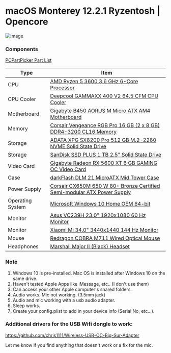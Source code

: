 # macOS Monterey 12.2.1 Ryzentosh | Opencore

![image](https://drive.google.com/uc?export=view&id=1_UW95AM52jfbO_1MnfLumIpZnYcga8jW)

### Components

<a href="https://pcpartpicker.com/list/3tGjRv">PCPartPicker Part List</a>
<table class="pcpp-part-list">
  <thead>
    <tr>
      <th>Type</th>
      <th>Item</th>
    </tr>
  </thead>
  <tbody>
    <tr>
      <td class="pcpp-part-list-type">CPU</td>
      <td class="pcpp-part-list-item"><a href="https://pcpartpicker.com/product/9nm323/amd-ryzen-5-3600-36-thz-6-core-processor-100-100000031box">AMD Ryzen 5 3600 3.6 GHz 6-Core Processor</a></td>
    </tr>
    <tr>
      <td class="pcpp-part-list-type">CPU Cooler</td>
      <td class="pcpp-part-list-item"><a href="https://pcpartpicker.com/product/kjdrxr/deepcool-gammaxx-400-v2-645-cfm-cpu-cooler-dp-mch4-gmx400v2-rd">Deepcool GAMMAXX 400 V2 64.5 CFM CPU Cooler</a></td>
    </tr>
    <tr>
      <td class="pcpp-part-list-type">Motherboard</td>
      <td class="pcpp-part-list-item"><a href="https://pcpartpicker.com/product/WcjJ7P/gigabyte-b450-aorus-m-micro-atx-am4-motherboard-b450-aorus-m">Gigabyte B450 AORUS M Micro ATX AM4 Motherboard</a></td>
    </tr>
    <tr>
      <td class="pcpp-part-list-type">Memory</td>
      <td class="pcpp-part-list-item"><a href="https://pcpartpicker.com/product/QDhKHx/corsair-vengeance-rgb-pro-16gb-2-x-8gb-ddr4-3200-memory-cmw16gx4m2c3200c16">Corsair Vengeance RGB Pro 16 GB (2 x 8 GB) DDR4-3200 CL16 Memory</a></td>
    </tr>
    <tr>
      <td class="pcpp-part-list-type">Storage</td>
      <td class="pcpp-part-list-item"><a href="https://pcpartpicker.com/product/kVzkcf/adata-xpg-sx8200-pro-512-gb-m2-2280-solid-state-drive-asx8200pnp-512gt-c">ADATA XPG SX8200 Pro 512 GB M.2-2280 NVME Solid State Drive</a></td>
    </tr>
    <tr>
      <td class="pcpp-part-list-type">Storage</td>
      <td class="pcpp-part-list-item"><a href="https://pcpartpicker.com/product/ffbwrH/sandisk-ssd-plus-1-tb-25-solid-state-drive-sdssda-1t00-g26">SanDisk SSD PLUS 1 TB 2.5" Solid State Drive</a></td>
    </tr>
    <tr>
      <td class="pcpp-part-list-type">Video Card</td>
      <td class="pcpp-part-list-item"><a href="https://pcpartpicker.com/product/GzXYcf/gigabyte-radeon-rx-5600-xt-6-gb-gaming-oc-video-card-gv-r56xtgaming-oc-6gd">Gigabyte Radeon RX 5600 XT 6 GB GAMING OC Video Card</a></td>
    </tr>
    <tr>
      <td class="pcpp-part-list-type">Case</td>
      <td class="pcpp-part-list-item"><a href="https://pcpartpicker.com/product/Cjyqqs/darkflash-dlm-21-microatx-mid-tower-case-dlm-21-white">darkFlash DLM 21 MicroATX Mid Tower Case</a></td>
    </tr>
    <tr>
      <td class="pcpp-part-list-type">Power Supply</td>
      <td class="pcpp-part-list-item"><a href="https://pcpartpicker.com/product/R2mxFT/corsair-power-supply-cp9020103na">Corsair CX650M 650 W 80+ Bronze Certified Semi-modular ATX Power Supply</a></td>
    </tr>
    <tr>
      <td class="pcpp-part-list-type">Operating System</td>
      <td class="pcpp-part-list-item"><a href="https://pcpartpicker.com/product/wtgPxr/microsoft-os-kw900140">Microsoft Windows 10 Home OEM 64-bit</a></td>
    </tr>
    <tr>
      <td class="pcpp-part-list-type">Monitor</td>
      <td class="pcpp-part-list-item"><a href="https://pcpartpicker.com/product/Nk648d/asus-monitor-vc239h">Asus VC239H 23.0" 1920x1080 60 Hz Monitor</a></td>
    </tr>
    <tr>
      <td class="pcpp-part-list-type">Monitor</td>
      <td class="pcpp-part-list-item"><a href="https://pcpartpicker.com/product/gc848d/xiaomi-mi-340-3440x1440-144-hz-monitor-xm700001">Xiaomi Mi 34.0" 3440x1440 144 Hz Monitor</a></td>
    </tr>
    <tr>
      <td class="pcpp-part-list-type">Mouse</td>
      <td class="pcpp-part-list-item"><a href="https://pcpartpicker.com/product/dZQG3C/redragon-cobra-m711-wired-optical-mouse-cobra-m711">Redragon COBRA M711 Wired Optical Mouse</a></td>
    </tr>
    <tr>
      <td class="pcpp-part-list-type">Headphones</td>
      <td class="pcpp-part-list-item"><a href="https://pcpartpicker.com/product/7KTrxr/marshall-major-ii-black-headset-04091114">Marshall Major II (Black)  Headset</a></td>
    </tr>
  </tbody>
</table>

### Note

1. Windows 10 is pre-installed. Mac OS is installed after Windows 10 on the same drive.<br />
2. Haven't tested Apple Apps like iMessage, etc.. (I don't use them)<br />
3. Can access your other Apple computer's shared folders.<br />
4. Audio works. Mic not working. (3.5mm jack)<br />
5. Audio and mic working with a usb audio adapter.<br />
6. Sleep works. <br />
7. Create your config.plist to add in your device info (Serial No, etc...).

### Additional drivers for the USB Wifi dongle to work:<br />

https://github.com/chris1111/Wireless-USB-OC-Big-Sur-Adapter

Let me know if you find anything that doesn't work or a fix for the mic.
